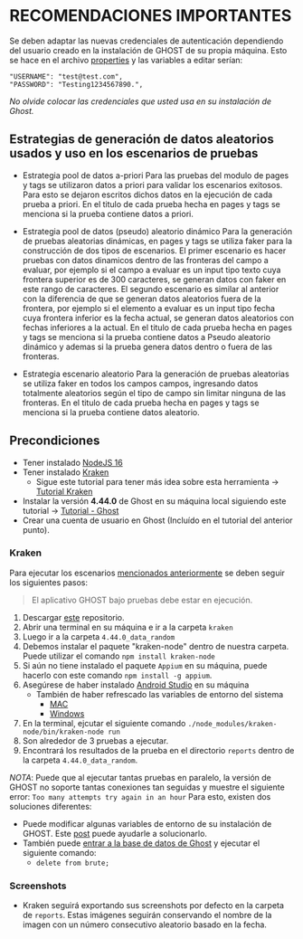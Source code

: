 # RECOMENDACIONES IMPORTANTES

Se deben adaptar las nuevas credenciales de autenticación dependiendo del usuario creado en la instalación de GHOST de su propia máquina. Esto se hace en el archivo [properties](https://github.com/fanpay/tsdc_ghost/blob/main/kraken/4.44.0_data_random/properties.json) y las variables a editar serían:

    "USERNAME": "test@test.com",
    "PASSWORD": "Testing1234567890.",

*No olvide colocar las credenciales que usted usa en su instalación de Ghost.*    

## Estrategias de generación de datos aleatorios usados y uso en los escenarios de pruebas

* Estrategia pool de datos a-priori
Para las pruebas del modulo de pages y tags se utilizaron datos a priori para validar los escenarios exitosos. Para esto se dejaron escritos dichos datos en la ejecución de cada prueba a priori. En el titulo de cada prueba hecha en pages y tags se menciona si la prueba contiene datos a priori.

* Estrategia pool de datos (pseudo) aleatorio dinámico
Para la generación de pruebas aleatorias dinámicas, en pages y tags se utiliza faker para la construcción de dos tipos de escenarios. El primer escenario es hacer pruebas con datos dinamicos dentro de las fronteras del campo a evaluar, por ejemplo si el campo a evaluar es un input tipo texto cuya frontera superior es de 300 caracteres, se generan datos con faker en este rango de caracteres. El segundo escenario es similar al anterior con la diferencia de que se generan datos aleatorios fuera de la frontera, por ejemplo si el elemento a evaluar es un input tipo fecha cuya frontera inferior es la fecha actual, se generan datos aleatorios con fechas inferiores a la actual. En el titulo de cada prueba hecha en pages y tags se menciona si la prueba contiene datos a Pseudo aleatorio dinámico y ademas si la prueba genera datos dentro o fuera de las fronteras.

* Estrategia escenario aleatorio
Para la generación de pruebas aleatorias se utiliza faker en todos los campos campos, ingresando datos totalmente aleatorios según el tipo de campo sin limitar ninguna de las fronteras. En el titulo de cada prueba hecha en pages y tags se menciona si la prueba contiene datos aleatorio.


## Precondiciones

* Tener instalado [NodeJS 16](https://nodejs.org/en/blog/release/v16.20.0) 
* Tener instalado [Kraken](https://thesoftwaredesignlab.github.io/Kraken/)
    - Sigue este tutorial para tener más idea sobre esta herramienta -> [Tutorial Kraken](https://thesoftwaredesignlab.github.io/AutTestingCodelabs/kraken-web-testing-tool/index.html#0)
* Instalar la versión **4.44.0** de Ghost en su máquina local siguiendo este tutorial -> [Tutorial - Ghost](https://www.coursera.org/learn/pruebas-automatizadas-software/ungradedWidget/dNjnt/pruebas-de-regresion-visual)
* Crear una cuenta de usuario en Ghost (Incluído en el tutorial del anterior punto).

### Kraken

Para ejecutar los escenarios [mencionados anteriormente](https://github.com/fanpay/tsdc_ghost/blob/main/README.md) se deben seguir los siguientes pasos:

> El aplicativo GHOST bajo pruebas debe estar en ejecución. 

1. Descargar [este](https://github.com/fanpay/tsdc_ghost) repositorio.
2. Abrir una terminal en su máquina e ir a la carpeta `kraken`
3. Luego ir a la carpeta `4.44.0_data_random`
3. Debemos instalar el paquete "kraken-node" dentro de nuestra carpeta. Puede utilizar el comando `npm install kraken-node`
4. Si aún no tiene instalado el paquete `Appium` en su máquina, puede hacerlo con este comando `npm install -g appium`. 
5. Asegúrese de haber instalado [Android Studio](https://developer.android.com/studio) en su máquina
    - También de haber refrescado las variables de entorno del sistema
        - [MAC](https://dev.to/ravics09/solution-of-command-not-found-adb-error-29e7)
        - [Windows](https://linuxhint.com/fix-adb-not-recognize-internal-external-command-windows-10/)
6. En la terminal, ejcutar el siguiente comando
    `./node_modules/kraken-node/bin/kraken-node run`
7. Son alrededor de 3 pruebas a ejecutar.
8. Encontrará los resultados de la prueba en el directorio `reports` dentro de la carpeta `4.44.0_data_random`.


*NOTA*: Puede que al ejecutar tantas pruebas en paralelo, la versión de GHOST no soporte tantas conexiones tan seguidas y muestre el siguiente error: `Too many attempts try again in an hour`
Para esto, existen dos soluciones diferentes:
- Puede modificar algunas variables de entorno de su instalación de GHOST. Este [post](https://forum.ghost.org/t/disable-too-many-attempts-try-again-in-an-hour/4087/2) puede ayudarle a solucionarlo. 
- También puede [entrar a la base de datos de Ghost](https://codehangar.io/viewing-local-ghost-database-sqlite-db-files/) y ejecutar el siguiente comando:
    - `delete from brute;`


### Screenshots

* Kraken seguirá exportando sus screenshots por defecto en la carpeta de `reports`. Estas imágenes seguirán conservando el nombre de la imagen con un número consecutivo aleatorio basado en la fecha.